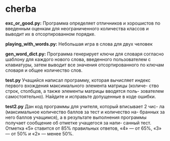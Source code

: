 # cherba

****exc_or_good.py**:** Программа определяет отличников и хорошистов по
введенным оценкам для неограниченного количества классов и выводит их в
отсортированном порядке.

**playing_with_words.py:** Небольшая игра в слова для двух человек

**gen_word_dict.py:** Программа генерирует ключи для словаря согласно шаблону
для каждого нового слова, введенного пользователем с клавиатуры, затем выводит
все значения отсортированного по ключам словаря и общее количество слов.

**test.py** Учащийся написал программу, которая вычисляет индекс
первого вхождения максимального элемента матрицы (количе-
ство строк, столбцов, а также элементы матрицы вводятся поль-
зователем самостоятельно). Найдите и исправьте допущенные
в коде ошибки.

**test2.py** Дан код программы для учителя, который вписывает 2 чис-
ла (максимальное количество баллов за тест и количество на-
бранных за него баллов учащимся), а в результате выполнения
программы получает сообщение об отметке учащегося за напи-
санный тест. Отметка «5» ставится от 85% правильных ответов,
«4» — от 65%, «3» — от 50% и «2» — менее 50%.